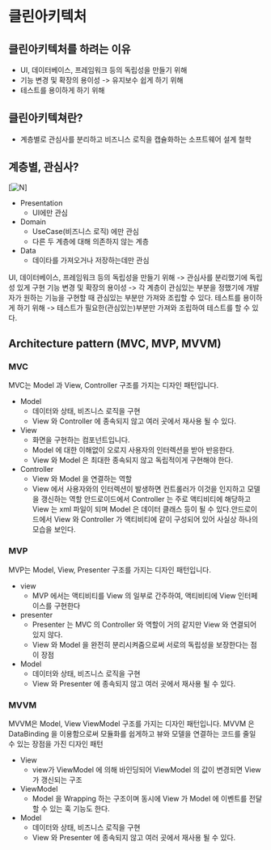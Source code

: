 # 클린아키텍처


## 클린아키텍처를 하려는 이유
 - UI, 데이터베이스, 프레임워크 등의 독립성을 만들기 위해
 - 기능 변경 및 확장의 용이성 -> 유지보수 쉽게 하기 위해
 - 테스트를 용이하게 하기 위해
## 클린아키텍쳐란?
 - 계층별로 관심사를 분리하고 비즈니스 로직을 캡슐화하는 소프트웨어 설계 철학
## 계층별, 관심사?
[![N](https://www.charlezz.com/wordpress/wp-content/uploads/2021/09/www.charlezz.com-mvvm-clean-architecture-diagram.png)]
 - Presentation
    - UI에만 관심
 - Domain
    - UseCase(비즈니스 로직) 에만 관심
    - 다른 두 계층에 대해 의존하지 않는 계층
 - Data
    - 데이타를 가져오거나 저장하는데만 관심

 UI, 데이터베이스, 프레임워크 등의 독립성을 만들기 위해 -> 관심사를 분리했기에 독립성 있게 구현
 기능 변경 및 확장의 용이성 -> 각 계층이 관심있는 부분을 정했기에 개발자가 원하는 기능을 구현할 때 관심있는 부분만 가져와 조립할 수 있다.
 테스트를 용이하게 하기 위해 -> 테스트가 필요한(관심있는)부분만 가져와 조립하여 테스트를 할 수 있다.
 

## Architecture pattern (MVC, MVP, MVVM)
### MVC 
MVC는 Model 과 View, Controller 구조를 가지는 디자인 패턴입니다. 
- Model
    - 데이터와 상태, 비즈니스 로직을 구현
    - View 와 Controller 에 종속되지 않고 여러 곳에서 재사용 될 수 있다. 
- View
    - 화면을 구현하는 컴포넌트입니다. 
    - Model 에 대한 이해없이 오로지 사용자의 인터렉션을 받아 반응한다. 
    - View 와 Model 은 최대한 종속되지 않고 독립적이게 구현해야 한다. 
- Controller
    - View 와 Model 을 연결하는 역할
    - View 에서 사용자와의 인터렉션이 발생하면 컨트롤러가 이것을 인지하고 모델을 갱신하는 역할
안드로이드에서 Controller 는 주로 액티비티에 해당하고 View 는 xml 파일이 되며 Model 은 데이터 클래스 등이 될 수 있다.안드로이드에서 View 와 Controller 가 액티비티에 같이 구성되어 있어 사실상 하나의 모습을 보인다.
### MVP

MVP는 Model, View, Presenter 구조를 가지는 디자인 패턴입니다. 
- view
    - MVP 에서는 액티비티를 View 의 일부로 간주하여, 액티비티에 View 인터페이스를 구현한다
- presenter 
    - Presenter 는 MVC 의 Controller 와 역할이 거의 같지만 View 와 연결되어 있지 않다. 
    - View 와 Model 을 완전히 분리시켜줌으로써 서로의 독립성을 보장한다는 점이 장점
- Model
    - 데이터와 상태, 비즈니스 로직을 구현
    - View 와 Presenter 에 종속되지 않고 여러 곳에서 재사용 될 수 있다.
### MVVM

MVVM은 Model, View ViewModel 구조를 가지는 디자인 패턴입니다.
MVVM 은 DataBinding 을 이용함으로써 모듈화를 쉽게하고 뷰와 모델을 연결하는 코드를 줄일 수 있는 장점을 가진 디자인 패턴
- View
    - view가 ViewModel 에 의해 바인딩되어 ViewModel 의 값이 변경되면 View 가 갱신되는 구조
- ViewModel
    - Model 을 Wrapping 하는 구조이며 동시에 View 가 Model 에 이벤트를 전달할 수 있는 훅 기능도 한다.
- Model
    - 데이터와 상태, 비즈니스 로직을 구현
    - View 와 Presenter 에 종속되지 않고 여러 곳에서 재사용 될 수 있다.